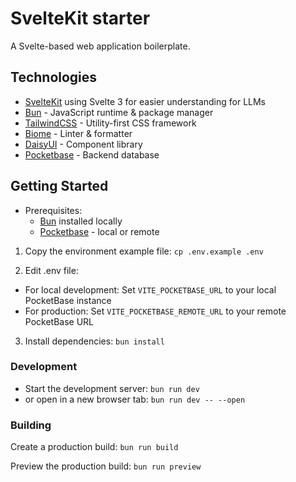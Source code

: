# SvelteKit starter

A Svelte-based web application boilerplate.

## Technologies

- [SvelteKit](https://kit.svelte.dev/) using Svelte 3 for easier understanding for LLMs
- [Bun](https://bun.sh/) - JavaScript runtime & package manager
- [TailwindCSS](https://tailwindcss.com/) - Utility-first CSS framework
- [Biome](https://biomejs.dev/) - Linter & formatter
- [DaisyUI](https://daisyui.com/) - Component library
- [Pocketbase](https://pocketbase.io/) - Backend database

## Getting Started
- Prerequisites:
  - [Bun](https://bun.sh/) installed locally
  - [Pocketbase](https://pocketbase.io/) - local or remote

1. Copy the environment example file:
`cp .env.example .env`

2. Edit .env file:
- For local development: Set `VITE_POCKETBASE_URL` to your local PocketBase instance
- For production: Set `VITE_POCKETBASE_REMOTE_URL` to your remote PocketBase URL

3. Install dependencies:
`bun install`

### Development
- Start the development server: `bun run dev`
- or open in a new browser tab: `bun run dev -- --open`

### Building

Create a production build:
`bun run build`


Preview the production build:
`bun run preview`
